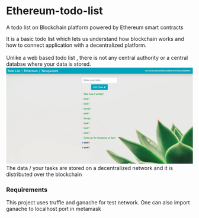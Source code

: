 # Ethereum-todo-list
A todo list on Blockchain platform powered by Ethereum smart contracts

It is a basic todo list which lets us understand how blockchain works and how to connect application with a decentralized platform.
<br><br>
Unlike a web based todo list , there is not any central authority or a central databse where your data is stored.
![screenshot](screenshot.jpg)
The data / your tasks are stored on a decentralized network and it is distributed over the blockchain
### Requirements
This project uses truffle and ganache for test network. One can also import ganache to localhost port in metamask
